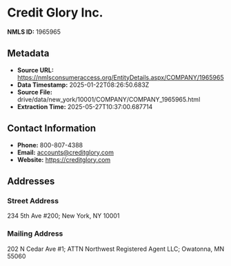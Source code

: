 # Credit Glory Inc.

**NMLS ID:** 1965965

## Metadata
- **Source URL:** https://nmlsconsumeraccess.org/EntityDetails.aspx/COMPANY/1965965
- **Data Timestamp:** 2025-01-22T08:26:50.683Z
- **Source File:** drive/data/new_york/10001/COMPANY/COMPANY_1965965.html
- **Extraction Time:** 2025-05-27T10:37:00.687714

## Contact Information
- **Phone:** 800-807-4388
- **Email:** accounts@creditglory.com
- **Website:** https://creditglory.com

## Addresses
### Street Address
234 5th Ave #200; New York, NY 10001

### Mailing Address
202 N Cedar Ave #1; ATTN Northwest Registered Agent LLC; Owatonna, MN 55060
